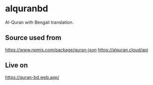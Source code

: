 # alquranbd

Al-Quran with Bengali translation.

## Source used from
https://www.npmjs.com/package/quran-json
https://alquran.cloud/api

## Live on
https://quran-bd.web.app/

